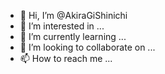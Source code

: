 - 👋 Hi, I’m @AkiraGiShinichi
- 👀 I’m interested in ...
- 🌱 I’m currently learning ...
- 💞️ I’m looking to collaborate on ...
- 📫 How to reach me ...

<!---
AkiraGiShinichi/AkiraGiShinichi is a ✨ special ✨ repository because its `README.md` (this file) appears on your GitHub profile.
You can click the Preview link to take a look at your changes.
--->
